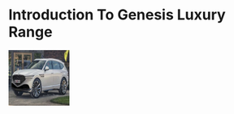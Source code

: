 <!Doctype html>
<html>
<body>
<h1> Introduction To Genesis Luxury Range </h1>
<img src="genesis-gv90.jpg" width="120" height="110" />
  




